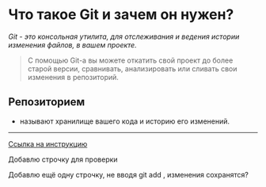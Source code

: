 # Что такое Git и зачем он нужен?

*Git - это консольная утилита, для отслеживания и ведения истории изменения файлов, в вашем проекте.*

>С помощью Git-a вы можете откатить свой проект до более старой версии, сравнивать, анализировать или сливать свои изменения в репозиторий.

## Репозиторием
 - называют хранилище вашего кода и историю его изменений.
---
[Ссылка на инструкцию](https://habr.com/ru/post/541258/)

Добавлю строчку для проверки

Добавлю ещё одну строчку, не вводя git add , изменения сохранятся?
